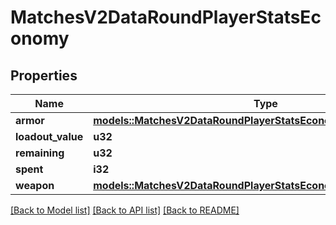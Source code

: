 # MatchesV2DataRoundPlayerStatsEconomy

## Properties

Name | Type | Description | Notes
------------ | ------------- | ------------- | -------------
**armor** | [**models::MatchesV2DataRoundPlayerStatsEconomyEquipmentArmor**](MatchesV2DataRoundPlayerStatsEconomyEquipmentArmor.md) |  | 
**loadout_value** | **u32** |  | 
**remaining** | **u32** |  | 
**spent** | **i32** |  | 
**weapon** | [**models::MatchesV2DataRoundPlayerStatsEconomyEquipmentWeapon**](MatchesV2DataRoundPlayerStatsEconomyEquipmentWeapon.md) |  | 

[[Back to Model list]](../README.md#documentation-for-models) [[Back to API list]](../README.md#documentation-for-api-endpoints) [[Back to README]](../README.md)


